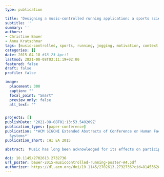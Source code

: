 ```yaml
---
type: publication

title: 'Designing a music-controlled running application: a sports science and psychological perspective'
subtitle: ''
summary: ''
authors:
- Christine Bauer
- Anna Kratschmar
tags: [music-controlled, sports, running, jogging, motivation, context adaptivity]
categories: []
date: 2015-04-18 #18-23 April
lastmod: 2021-08-08T03:11:19+02:00
featured: false
draft: false
profile: false

image:
  placement: 300
  caption: ""
  focal_point: "Smart"
  preview_only: false
  alt_text: ""


projects: []
publishDate: '2021-08-08T01:13:53.540209Z'
publication_types: [paper-conference]
publication: '*ACM SIGCHI Extended Abstracts of Conference on Human Factors in Computing
  Systems*'
publication_short: CHI EA 2015

abstract: 'Music has long been acknowledged for its effects on participants in sports and exercise. For casual runners music may act as a motivator and distractor of physical strain. It may also serve as a training guide, when sensing technology is used as an enabler for adapting music to a runner’s situation in real-time. While many effects of music are known from sports science and psychology, application designers lack a consolidated knowledge base that guides them in designing a running application. This work synthesizes findings from the involved disciplines and provides 7 requirements for an application that increases casual runners’ motivation and controls training.'

doi: 10.1145/2702613.2732736
url_poster: bauer-2015-musiccontrolled-running-poster-A4.pdf
authorizer: https://dl.acm.org/doi/10.1145/2702613.2732736?cid=81453628934
---
```


